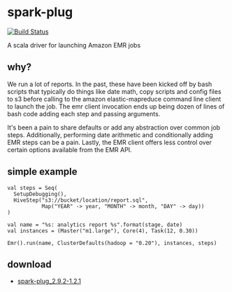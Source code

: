 # spark-plug
[![Build Status](https://drone.io/github.com/ogrodnek/spark-plug/status.png)](https://drone.io/github.com/ogrodnek/spark-plug/latest)

A scala driver for launching Amazon EMR jobs

## why?

We run a lot of reports.  In the past, these have been kicked off by bash scripts that typically do things like date math, copy scripts and config files to s3 before calling to the amazon elastic-mapreduce command line client to launch the job.  The emr client invocation ends up being dozen of lines of bash code adding each step and passing arguments.

It's been a pain to share defaults or add any abstraction over common job steps.  Additionally, performing date arithmetic and conditionally adding EMR steps can be a pain.  Lastly, the EMR client offers less control over certain options available from the EMR API.

## simple example

```
val steps = Seq(
  SetupDebugging(),
  HiveStep("s3://bucket/location/report.sql",
           Map("YEAR" -> year, "MONTH" -> month, "DAY" -> day))
)

val name = "%s: analytics report %s".format(stage, date)
val instances = (Master("m1.large"), Core(4), Task(12, 0.30))

Emr().run(name, ClusterDefaults(hadoop = "0.20"), instances, steps)
```

## download

* [spark-plug_2.9.2-1.2.1](https://drone.io/github.com/ogrodnek/spark-plug/files/target/scala-2.9.2/spark-plug_2.9.2-1.2.1.jar)

